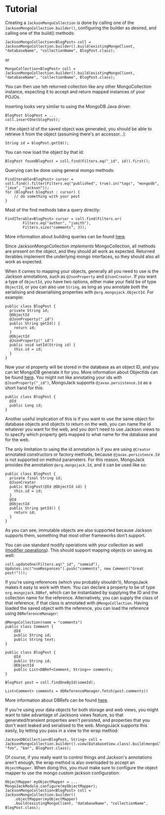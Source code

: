 Tutorial
========

Creating a `JacksonMongoCollection` is done by calling one of the `JacksonMongoCollection.builder()`, configuring the builder as desired, and calling one of the build() methods:

    JacksonMongoCollection<BlogPost> coll = JacksonMongoCollection.builder().build(existingMongoClient, "databaseName", "collectionName", BlogPost.class);
    
or

    MongoCollection<BlogPost> coll = JacksonMongoCollection.builder().build(existingMongoClient, "databaseName", "collectionName", BlogPost.class);

You can then use teh returned collection like any other MongoCollection instance, expecting it to accept and return mapped instances of your POJOs.

Inserting looks very similar to using the MongoDB Java driver:

    BlogPost blogPost = ...
    coll.insertOne(blogPost);

If the object id of the saved object was generated, you should be able to retrieve it from the object (assuming there's an accessor...):

    String id = blogPost.getId();

You can now load the object by that id:

    BlogPost foundBlogPost = coll.find(Filters.eq("_id", id)).first();

Querying can be done using general mongo methods:

    FindIterable<BlogPost> cursor = coll.find().filter(Filters.eq("published", true).in("tags", "mongodb", "java", "jackson"));
    for (BlogPost blogPost : cursor) {
        // do something with your post
    }

Most of the find methods take a query directly:

    FindITerable<BlogPost> cursor = coll.find(Filters.or(
            Filters.eq("author", "jsmith"), 
            Filters.size("comments", 3));

More information about building queries can be found [here](./queries.html).

Since JacksonMongoCollection _implements_ MongoCollection, all methods are present on the object, and they should all work as expected.  Returned iterables implement the underlying
mongo interfaces, so they should also all work as expected.

When it comes to mapping your objects, generally all you need to use is the Jackson annotations, such as `@JsonProperty` and `@JsonCreator`.  If you want a type of `ObjectId`, you have two options,
either make your field be of type `ObjectId`, or you can also use `String`, as long as you annotate *both* the serialising and deserialising properties with `@org.mongojack.ObjectId`.  For example:

    public class BlogPost {
      private String id;
      @ObjectId
      @JsonProperty("_id")
      public String getId() {
        return id;
      }
      @ObjectId
      @JsonProperty("_id")
      public void setId(String id) {
        this.id = id;
      }
    }

Now your id property will be stored in the database as an object ID, and you can let MongoDB generate it for you.  More information about ObjectIds can be found [here](./object-ids.html).
You might not like annotating your ids with `@JsonProperty("_id")`, MongoJack supports `@javax.persistence.Id` as a short hand for this:

    public class BlogPost {
      @Id
      public Long id;
    }

Another useful implication of this is if you want to use the same object for database objects and objects to return on the web, you can name the id whatever you want for the web, and you don't need
to use Jackson views to to specify which property gets mapped to what name for the database and for the web.

The only limitation to using the id annotation is if you are using `@Creator` annotated constructors or factory methods, because `@javax.persistence.Id` is not supported on method parameters. 
For this reason, MongoJack provides the annotation `@org.mongojack.Id`, and it can be used like so:

    public class BlogPost {
      private final String id;
      @JsonCreator
      public BlogPost(@Id @ObjectId id) {
        this.id = id;
      }
      @Id
      @ObjectId
      public String getId() {
        return id;
      }
    }

As you can see, immutable objects are also supported because Jackson supports them, something that most other frameworks don't support.

You can use standard modify operations with your collection as well ([modifier operations](http://www.mongodb.org/display/DOCS/Updating#Updating-ModifierOperations)).  This should
support mapping objects on saving as well:

    coll.updateOne(Filters.eq("_id", "someid"), Updates.inc("numResponses").push("comments", new Comment("Great post!")));

If you're using references (which you probably shouldn't), MongoJack makes it easy to work with them.  You can declare a property to be of type `org.mongojack.DBRef`, which can be instantiated by
supplying the ID and the collection name for the reference.  Alternatively, you can supply the class of that reference, if that class is annotated with `@MongoCollection`.  Having loaded the saved
object with the reference, you can load the reference using `DBReferenceManager`:

    @MongoCollection(name = "comments")
    public class Comment {
        @Id
        public String id;
        public String text;
    }

    public class BlogPost {
        @Id
        public String id;
        @ObjectId
        public List<DBRef<Comment, String>> comments;
    }

    BlogPost post = coll.findOneById(someId);
    
    List<Comment> comments = dbReferenceManager.fetch(post.comments))
    

More information about DBRefs can be found [here](./dbrefs.html).

If you're using your data objects for both storage and web views, you might want to take advantage of Jacksons views feature, so that generated/transient properties aren't persisted, and properties
that you don't want leaked and serialised to the web.  MongoJack supports this easily, by letting you pass in a view to the wrap method:

    JacksonDBCollection<BlogPost, String> coll = JacksonMongoCollection.builder().view(DatabaseView.class).build(mongoClient, "foo", "bar", BlogPost.class);

Of course, if you really want to control things and Jackson's annotations aren't enough, the wrap method is also overloaded to accept an `ObjectMapper`.  When doing this, you must make sure to
configure the object mapper to use the mongo custom jackson configuration:

    ObjectMapper myObjectMapper = ...
    MongoJackModule.configure(myObjectMapper);
    JacksonMongoCollection<BlogPost> coll = JacksonMongoCollection.builder()
        .objectMapper(myObjectMapper)
        .build(existingMongoClient, "databaseName", "collectionName", BlogPost.class);
